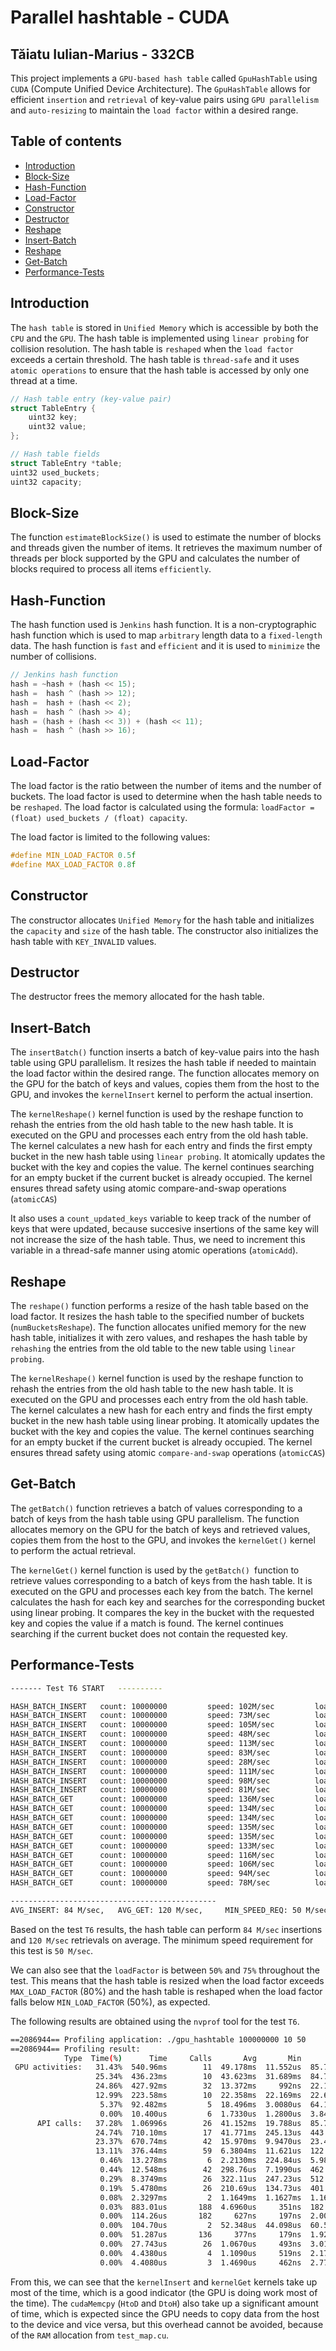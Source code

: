 # Parallel hashtable - CUDA
## Tăiatu Iulian-Marius - 332CB

This project implements a `GPU-based hash table` called `GpuHashTable` using `CUDA` (Compute Unified Device Architecture). The `GpuHashTable` allows for efficient `insertion` and `retrieval` of key-value pairs using `GPU parallelism` and `auto-resizing` to maintain the `load factor` within a desired range.

## Table of contents
* [Introduction](#introduction)
* [Block-Size](#block-size)
* [Hash-Function](#hash-function)
* [Load-Factor](#load-factor)
* [Constructor](#constructor)
* [Destructor](#destructor)
* [Reshape](#reshape)
* [Insert-Batch](#insert-batch)
* [Reshape](#reshape)
* [Get-Batch](#get-batch)
* [Performance-Tests](#performance-tests)

## Introduction
The `hash table` is stored in `Unified Memory` which is accessible by both the `CPU` and the `GPU`. The hash table is implemented using `linear probing` for collision resolution. The hash table is `reshaped` when the `load factor` exceeds a certain threshold. The hash table is `thread-safe` and it uses `atomic operations` to ensure that the hash table is accessed by only one thread at a time.

```c
// Hash table entry (key-value pair)
struct TableEntry {
	uint32 key;
	uint32 value;
};

// Hash table fields
struct TableEntry *table;
uint32 used_buckets;
uint32 capacity;
```

## Block-Size
The function `estimateBlockSize()` is used to estimate the number of blocks and threads given the number of items. It retrieves the maximum number of threads per block supported by the GPU and calculates the number of blocks required to process all items `efficiently`.

## Hash-Function
The hash function used is `Jenkins` hash function. It is a non-cryptographic hash function which is used to map `arbitrary` length data to a `fixed-length` data. The hash function is `fast` and `efficient` and it is used to `minimize` the number of collisions.

```c
// Jenkins hash function
hash = ~hash + (hash << 15);
hash =  hash ^ (hash >> 12);
hash =  hash + (hash << 2);
hash =  hash ^ (hash >> 4);
hash = (hash + (hash << 3)) + (hash << 11);
hash =  hash ^ (hash >> 16);
```

## Load-Factor
The load factor is the ratio between the number of items and the number of buckets. The load factor is used to determine when the hash table needs to be `reshaped`. The load factor is calculated using the formula: `loadFactor = (float) used_buckets / (float) capacity`.

The load factor is limited to the following values:
```c
#define MIN_LOAD_FACTOR 0.5f
#define MAX_LOAD_FACTOR 0.8f
```

## Constructor
The constructor allocates `Unified Memory` for the hash table and initializes the `capacity` and `size` of the hash table. The constructor also initializes the hash table with `KEY_INVALID` values.

## Destructor
The destructor frees the memory allocated for the hash table.

## Insert-Batch
The `insertBatch()` function inserts a batch of key-value pairs into the hash table using GPU parallelism. It resizes the hash table if needed to maintain the load factor within the desired range. The function allocates memory on the GPU for the batch of keys and values, copies them from the host to the GPU, and invokes the `kernelInsert` kernel to perform the actual insertion.

The `kernelReshape()` kernel function is used by the reshape function to rehash the entries from the old hash table to the new hash table. It is executed on the GPU and processes each entry from the old hash table. The kernel calculates a new hash for each entry and finds the first empty bucket in the new hash table using `linear probing`. It atomically updates the bucket with the key and copies the value. The kernel continues searching for an empty bucket if the current bucket is already occupied. The kernel ensures thread safety using atomic compare-and-swap operations (`atomicCAS`)

It also uses a `count_updated_keys` variable to keep track of the number of keys that were updated, because succesive insertions of the same key will not increase the size of the hash table. Thus, we need to increment this variable in a thread-safe manner using atomic operations (`atomicAdd`).

## Reshape
The `reshape()` function performs a resize of the hash table based on the load factor. It resizes the hash table to the specified number of buckets (`numBucketsReshape`). The function allocates unified memory for the new hash table, initializes it with zero values, and reshapes the hash table by `rehashing` the entries from the old table to the new table using `linear probing`.

The `kernelReshape()` kernel function is used by the reshape function to rehash the entries from the old hash table to the new hash table. It is executed on the GPU and processes each entry from the old hash table. The kernel calculates a new hash for each entry and finds the first empty bucket in the new hash table using linear probing. It atomically updates the bucket with the key and copies the value. The kernel continues searching for an empty bucket if the current bucket is already occupied. The kernel ensures thread safety using atomic `compare-and-swap` operations (`atomicCAS`)

## Get-Batch
The `getBatch()` function retrieves a batch of values corresponding to a batch of keys from the hash table using GPU parallelism. The function allocates memory on the GPU for the batch of keys and retrieved values, copies them from the host to the GPU, and invokes the `kernelGet()` kernel to perform the actual retrieval.

The `kernelGet()` kernel function is used by the `getBatch() `function to retrieve values corresponding to a batch of keys from the hash table. It is executed on the GPU and processes each key from the batch. The kernel calculates the hash for each key and searches for the corresponding bucket using linear probing. It compares the key in the bucket with the requested key and copies the value if a match is found. The kernel continues searching if the current bucket does not contain the requested key.

## Performance-Tests

```sh
------- Test T6 START   ----------

HASH_BATCH_INSERT   count: 10000000         speed: 102M/sec         loadfactor: 50%
HASH_BATCH_INSERT   count: 10000000         speed: 73M/sec          loadfactor: 50%
HASH_BATCH_INSERT   count: 10000000         speed: 105M/sec         loadfactor: 75%
HASH_BATCH_INSERT   count: 10000000         speed: 48M/sec          loadfactor: 50%
HASH_BATCH_INSERT   count: 10000000         speed: 113M/sec         loadfactor: 62%
HASH_BATCH_INSERT   count: 10000000         speed: 83M/sec          loadfactor: 75%
HASH_BATCH_INSERT   count: 10000000         speed: 28M/sec          loadfactor: 50%
HASH_BATCH_INSERT   count: 10000000         speed: 111M/sec         loadfactor: 57%
HASH_BATCH_INSERT   count: 10000000         speed: 98M/sec          loadfactor: 64%
HASH_BATCH_INSERT   count: 10000000         speed: 81M/sec          loadfactor: 71%
HASH_BATCH_GET      count: 10000000         speed: 136M/sec         loadfactor: 71%
HASH_BATCH_GET      count: 10000000         speed: 134M/sec         loadfactor: 71%
HASH_BATCH_GET      count: 10000000         speed: 134M/sec         loadfactor: 71%
HASH_BATCH_GET      count: 10000000         speed: 135M/sec         loadfactor: 71%
HASH_BATCH_GET      count: 10000000         speed: 135M/sec         loadfactor: 71%
HASH_BATCH_GET      count: 10000000         speed: 133M/sec         loadfactor: 71%
HASH_BATCH_GET      count: 10000000         speed: 116M/sec         loadfactor: 71%
HASH_BATCH_GET      count: 10000000         speed: 106M/sec         loadfactor: 71%
HASH_BATCH_GET      count: 10000000         speed: 94M/sec          loadfactor: 71%
HASH_BATCH_GET      count: 10000000         speed: 78M/sec          loadfactor: 71%

----------------------------------------------
AVG_INSERT: 84 M/sec,   AVG_GET: 120 M/sec,     MIN_SPEED_REQ: 50 M/sec
```

Based on the test `T6` results, the hash table can perform `84 M/sec` insertions and `120 M/sec` retrievals on average. The minimum speed requirement for this test is `50 M/sec`.

We can also see that the `loadFactor` is between `50%` and `75%` throughout the test. This means that the hash table is resized when the load factor exceeds `MAX_LOAD_FACTOR` (80%) and the hash table is reshaped when the load factor falls below `MIN_LOAD_FACTOR` (50%), as expected.


The following results are obtained using the `nvprof` tool for the test `T6`.
```sh
==2086944== Profiling application: ./gpu_hashtable 100000000 10 50
==2086944== Profiling result:
            Type  Time(%)      Time     Calls       Avg       Min       Max  Name
 GPU activities:   31.43%  540.96ms        11  49.178ms  11.552us  85.710ms  kernelInsert(...)
                   25.34%  436.23ms        10  43.623ms  31.689ms  84.773ms  kernelGet(...)
                   24.86%  427.92ms        32  13.372ms     992ns  22.120ms  [CUDA memcpy HtoD]
                   12.99%  223.58ms        10  22.358ms  22.169ms  22.635ms  [CUDA memcpy DtoH]
                    5.37%  92.482ms         5  18.496ms  3.0080us  64.147ms  kernelReshape(...)
                    0.00%  10.400us         6  1.7330us  1.2800us  3.8400us  [CUDA memset]
      API calls:   37.28%  1.06996s        26  41.152ms  19.788us  85.720ms  cudaDeviceSynchronize
                   24.74%  710.10ms        17  41.771ms  245.13us  443.15ms  cudaMallocManaged
                   23.37%  670.74ms        42  15.970ms  9.9470us  23.449ms  cudaMemcpy
                   13.11%  376.44ms        59  6.3804ms  11.621us  122.42ms  cudaFree
                    0.46%  13.278ms         6  2.2130ms  224.84us  5.9884ms  cudaMemset
                    0.44%  12.548ms        42  298.76us  7.1990us  462.07us  cudaMalloc
                    0.29%  8.3749ms        26  322.11us  247.23us  512.91us  cudaGetDeviceProperties
                    0.19%  5.4780ms        26  210.69us  134.73us  401.87us  cudaLaunch
                    0.08%  2.3297ms         2  1.1649ms  1.1627ms  1.1670ms  cuDeviceTotalMem
                    0.03%  883.01us       188  4.6960us     351ns  182.88us  cuDeviceGetAttribute
                    0.00%  114.26us       182     627ns     197ns  2.0050us  cudaGetLastError
                    0.00%  104.70us         2  52.348us  44.098us  60.598us  cuDeviceGetName
                    0.00%  51.287us       136     377ns     179ns  1.9220us  cudaSetupArgument
                    0.00%  27.743us        26  1.0670us     493ns  3.0110us  cudaConfigureCall
                    0.00%  4.4380us         4  1.1090us     519ns  2.1720us  cuDeviceGet
                    0.00%  4.4080us         3  1.4690us     462ns  2.7700us  cuDeviceGetCount
```

From this, we can see that the `kernelInsert` and `kernelGet` kernels take up most of the time, which is a good indicator (the GPU is doing work most of the time). The `cudaMemcpy` (`HtoD` and `DtoH`) also take up a significant amount of time, which is expected since the GPU needs to copy data from the host to the device and vice versa, but this overhead cannot be avoided, because of the `RAM` allocation from `test_map.cu`.
